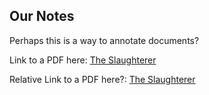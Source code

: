 ## Our Notes

Perhaps this is a way to annotate documents?

Link to a PDF here: [The Slaughterer](https://github.com/poritsky/A-Treasury-of-PDFs/blob/master/Singer%2C%20Isaac%20Bashevis/1967-10-25%20–%20The%20Slaughterer.pdf)

Relative Link to a PDF here?: [The Slaughterer](1967-10-25%20–%20The%20Slaughterer.pdf)
